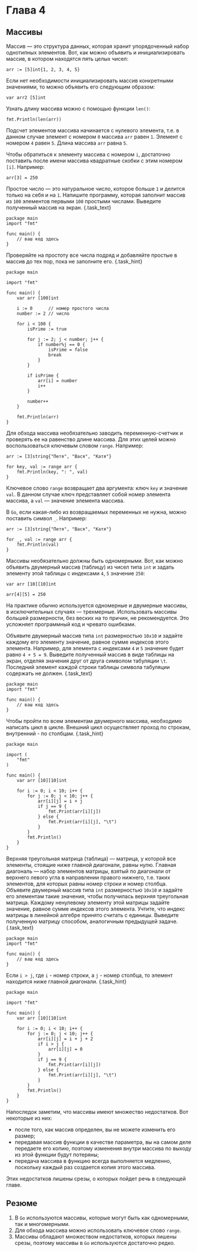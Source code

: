 # Глава 4 
## Массивы

Массив — это структура данных, которая хранит упорядоченный набор однотипных элементов. Вот, как можно объявить и инициализировать массив, в котором находятся пять целых чисел: 

```golang
arr := [5]int{1, 2, 3, 4, 5} 
```

Если нет необходимости инициализировать массив конкретными значениями, то можно объявить его следующим образом: 

```golang
var arr2 [5]int 
```

Узнать длину массива можно с помощью функции `len()`:

```golang
fmt.Println(len(arr))
```

Подсчет элементов массива начинается с нулевого элемента, т.е. в данном случае элемент с номером `0` массива `arr` равен `1`. Элемент с номером `4` равен `5`. Длина массива `arr` равна `5`.

Чтобы обратиться к элементу массива с номером `i`, достаточно поставить после имени массива квадратные скобки с этим номером `[i]`. Например: 
```golang
arr[3] = 250 
``` 
Простое число — это натуральное число, которое больше `1` и делится только на себя и на `1`. Напишите программу, которая заполнит массив из `100` элементов первыми `100` простыми числами. Выведите полученный массив на экран. {.task_text}

```golang {.task_source #golang_chapter_0040_task_0010}
package main
import "fmt"

func main() {
	// ваш код здесь
}
```  

Проверяйте на простоту все числа подряд и добавляйте простые в массив до тех пор, пока не заполните его. {.task_hint}

``` golang {.task_answer}
package main

import "fmt"

func main() {
	var arr [100]int

	i := 0      // номер простого числа
	number := 2 // число

	for i < 100 {
		isPrime := true

		for j := 2; j < number; j++ {
			if number%j == 0 {
				isPrime = false
                break
			}
		}

		if isPrime {
			arr[i] = number
			i++
		}

		number++
	}

	fmt.Println(arr)
}
```

Для обхода массива необязательно заводить переменную-счетчик и проверять ее на равенство длине массива. Для этих целей можно воспользоваться ключевым словом `range`. Например: 

```golang 
arr := [3]string{"Петя", "Вася", "Катя"}

for key, val := range arr {
    fmt.Println(key, ": ", val)
}
```

Ключевое слово `range` возвращает два аргумента: ключ `key` и значение `val`. В данном случае ключ представляет собой номер элемента массива, а `val` — значение элемента массива.

В `Go`, если какая-либо из возвращаемых переменных не нужна, можно поставить символ `_`. Например:

```golang 
arr := [3]string{"Петя", "Вася", "Катя"}

for _, val := range arr {
    fmt.Println(val)
}
```

Массивы необязательно должны быть одномерными. Вот, как можно объявить двумерный массив (таблицу) из чисел типа `int` и задать элементу этой таблицы с индексами `4`, `5` значение `250`:

```golang
var arr [10][10]int

arr[4][5] = 250
```

На практике обычно используется одномерные и двумерные массивы, в исключительных случаях — трехмерные. Использовать массивы большей размерности, без веских на то причин, не рекомендуется. Это усложняет программный код и чревато ошибками. 

Объявите двумерный массив типа `int` размерностью `10x10` и задайте каждому его элементу значение, равное сумме индексов этого элемента. Например, для элемента с индексами `4` и `5` значение будет равно `4 + 5 = 9`. Выведите полученный массив в виде таблицы на экран, отделяя значения друг от друга символом табуляции `\t`. Последний элемент каждой строки таблицы символа табуляции содержать не должен. {.task_text}

```golang {.task_source #golang_chapter_0040_task_0020}
package main
import "fmt"

func main() {
	// ваш код здесь
}
```  

Чтобы пройти по всем элементам двумерного массива, необходимо написать цикл в цикле. Внешний цикл осуществляет проход по строкам, внутренний - по столбцам. {.task_hint}

``` golang {.task_answer}
package main

import (
	"fmt"
)

func main() {
    var arr [10][10]int

    for i := 0; i < 10; i++ {
		for j := 0; j < 10; j++ {
			arr[i][j] = i + j
			if j == 9 {
				fmt.Print(arr[i][j])
			} else {
				fmt.Print(arr[i][j], "\t")
			}
		}
		fmt.Println()
	}
}
```

Верхняя треугольная матрица (таблица) — матрица, у которой все элементы, стоящие ниже главной диагонали, равны нулю. Главная диагональ — набор элементов матрицы, взятый по диагонали от верхнего левого угла в направлении правого нижнего, т.е. таких элементов, для которых равны номер строки и номер столбца. Объявите двумерный массив типа `int` размерностью `10x10` и задайте его элементам такие значения, чтобы получилась верхняя треугольная матрица. Каждому ненулевому элементу этой матрицы задайте значение, равное сумме индексов этого элемента. Учтите, что индекс матрицы в линейной алгебре принято считать с единицы. Выведите полученную матрицу способом, аналогичным предыдущей задаче. {.task_text}

```golang {.task_source #golang_chapter_0040_task_0030}
package main
import "fmt"

func main() {
	// ваш код здесь
}
```  

Если `i > j`, где `i` - номер строки, а `j` - номер столбца, то элемент находится ниже главной диагонали. {.task_hint}

``` golang {.task_answer}
package main

import "fmt"

func main() {
	var arr [10][10]int

	for i := 0; i < 10; i++ {
		for j := 0; j < 10; j++ {
			arr[i][j] = i + j + 2
			if i > j {
				arr[i][j] = 0
			}
			if j == 9 {
				fmt.Print(arr[i][j])
			} else {
				fmt.Print(arr[i][j], "\t")
			}
		}
		fmt.Println()
	}
}
```

Напоследок заметим, что массивы имеют множество недостатков. Вот некоторые из них:
- после того, как массив определен, вы не можете изменить его размер;
- передавая массив функции в качестве параметра, вы на самом деле передаете его копию, поэтому изменения внутри массива по выходу из этой функции будут потеряны;
- передача массива в функцию всегда выполняется медленно, поскольку каждый раз создается копия этого массива. 

Этих недостатков лишены срезы, о которых пойдет речь в следующей главе. 

## Резюме 
1. В `Go` используются массивы, которые могут быть как одномерными, так и многомерными.
2. Для обхода массива можно использовать ключевое слово `range`. 
3. Массивы обладают множеством недостатков, которых лишены срезы, поэтому массивы в `Go` используются достаточно редко. 